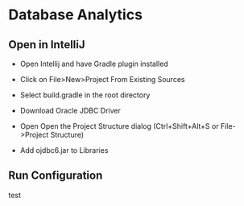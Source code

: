 # Database Analytics

## Open in IntelliJ

* Open Intellij and have Gradle plugin installed
* Click on File>New>Project From Existing Sources
* Select build.gradle in the root directory

* Download Oracle JDBC Driver
* Open Open the Project Structure dialog (Ctrl+Shift+Alt+S or File->Project Structure)
* Add ojdbc6.jar to Libraries


## Run Configuration
test